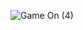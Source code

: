 
![Game On (4)](https://github.com/naldo178/NALDO_SILVA.github.io/assets/87744405/460c6ace-2afc-49f5-94a7-0b6d069b51a2)
